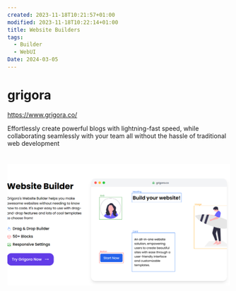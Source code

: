 ```yaml
---
created: 2023-11-18T10:21:57+01:00
modified: 2023-11-18T10:22:14+01:00
title: Website Builders
tags:
  - Builder
  - WebUI
Date: 2024-03-05
---
```


# grigora

https://www.grigora.co/

Effortlessly create powerful blogs with lightning-fast speed, while collaborating seamlessly with your team all without the hassle of traditional web development

# 
![](_asset/grigora_image_1.png)